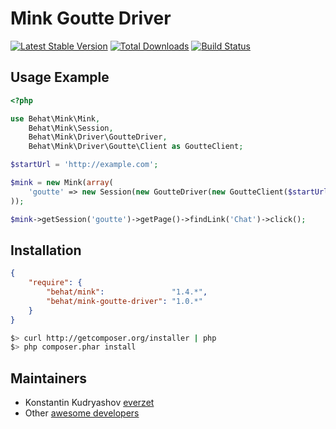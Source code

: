 Mink Goutte Driver
==================

[![Latest Stable Version](https://poser.pugx.org/behat/mink-goutte-driver/v/stable.png)](https://packagist.org/packages/behat/mink-goutte-driver)
[![Total Downloads](https://poser.pugx.org/behat/mink-goutte-driver/downloads.png)](https://packagist.org/packages/behat/mink-goutte-driver)
[![Build Status](https://secure.travis-ci.org/Behat/MinkGoutteDriver.png?branch=master)](http://travis-ci.org/Behat/MinkGoutteDriver)

Usage Example
-------------

``` php
<?php

use Behat\Mink\Mink,
    Behat\Mink\Session,
    Behat\Mink\Driver\GoutteDriver,
    Behat\Mink\Driver\Goutte\Client as GoutteClient;

$startUrl = 'http://example.com';

$mink = new Mink(array(
    'goutte' => new Session(new GoutteDriver(new GoutteClient($startUrl))),
));

$mink->getSession('goutte')->getPage()->findLink('Chat')->click();
```

Installation
------------

``` json
{
    "require": {
        "behat/mink":               "1.4.*",
        "behat/mink-goutte-driver": "1.0.*"
    }
}
```

``` bash
$> curl http://getcomposer.org/installer | php
$> php composer.phar install
```

Maintainers
-----------

* Konstantin Kudryashov [everzet](http://github.com/everzet)
* Other [awesome developers](https://github.com/Behat/MinkGoutteDriver/graphs/contributors)
